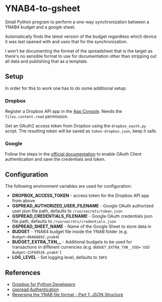 # YNAB4-to-gsheet

Small Python program to perform a one-way synchronization between a YNAB4 budget and a google sheet.

Automatically finds the latest version of the budget regardless which device it was last opened with and uses that for the synchronization.

I won't be documenting the format of the spreadsheet that is the target as there's no sensible format to use for documentation other than stripping out all data and publishing that as a template.

## Setup

In order for this to work one has to do some additional setup:

### Dropbox

Register a Dropbox API app in the [App Console](https://www.dropbox.com/developers/apps). Needs the `files.content.read` permission.

Get an OAuth2 access token from Dropbox using the `dropbox_oauth.py` script. The resulting token will be saved as `token-dropbox.json`, keep it safe.

### Google

Follow the steps in the [official documentation](https://docs.gspread.org/en/latest/oauth2.html#for-end-users-using-oauth-client-id) to enable OAuth Client authentication and save the credentials and token.

## Configuration

The following environment variables are used for configuration:

* **DROPBOX_ACCESS_TOKEN** - access token for the Dropbox API app from above
* **GSPREAD_AUTHORIZED_USER_FILENAME** - Google OAuth authorized user json file path, defaults to `/run/secrets/token.json`
* **GSPREAD_CREDENTIALS_FILENAME** - Google OAuth credentials json file path, defaults to `/run/secrets/credentials.json`
* **GSPREAD_SHEET_NAME** - Name of the Google Sheet to store data in
* **BUDGET** - YNAB4 budget file inside the YNAB folder (e.g. `Budget~06A6A692.ynab4`)
* **BUDGET_EXTRA_TXN__<CUR>** - Additional budgets to be used for transactions in different currencies (e.g. `BUDGET_EXTRA_TXN__USD='USD Budget~22F69526.ynab4'`)
* **LOG_LEVEL** - Set logging level, defaults to `INFO`

## References

* [Dropbox for Python Developers](https://www.dropbox.com/developers/documentation/python#tutorial)
* [gspread Authentication](https://docs.gspread.org/en/latest/oauth2.html)
* [Reversing the YNAB file format - Part 1: JSON Structure](https://jack.codes/projects/2016/09/13/reversing-the-ynab-file-format-part-1/)
